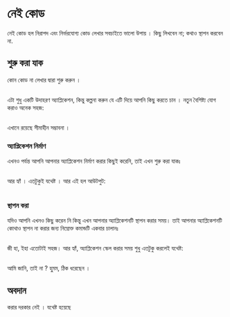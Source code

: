 # নেই কোড

নেই কোড হল নিরাপদ এবং নির্ভরযোগ্য কোড লেখার সবচাইতে ভালো উপায় । কিছু লিখবেন না; কথাও স্থাপন করবেন না.

## শুরু করা যাক 


কোন কোড না লেখার দ্বারা শুরু করুন ।

```

```

এটা শুধু একটি উদাহরণ অ্যাপ্লিকেশন, কিন্তু কল্পনা করুন যে এটি দিয়ে আপনি কিছু করতে চান । নতুন বৈশিষ্ট্য যোগ করাও অনেক সহজ:

```

```

এখানে রয়েছে সীমাহীন সম্ভাবনা ।

### অ্যাপ্লিকেশন নির্মাণ

এখনও পর্যন্ত আপনি আপনার অ্যাপ্লিকেশন নির্মাণ করার কিছুই করেনি, তাই এখন শুরু করা যাকঃ

```

```

আর হ্যাঁ ।  এতটুকুই যথেষ্ট । আর এই হল আউটপুট:

```

```

### স্থাপন করা

যদিও আপনি এখনও কিছু করেন নি কিন্তু এখন আপনার অ্যাপ্লিকেশনটি স্থাপন করার সময়। তাই আপনার অ্যাপ্লিকেশনটি কোথাও স্থাপন না করার জন্য নিম্নোক্ত কমান্ডটি একবার চালানঃ

```

```

 জী হা, ইহা এতোটাই সহজ। আর হ্যাঁ, অ্যাপ্লিকেশন স্কেল করার সময় শুধু এতটুকু করলেই যথেষ্ট:

```

```

আমি জানি, তাই না ? হু্মম, ঠিক ধরেছেন । 

## অবদান

করার দরকার নেই । যথেষ্ট হয়েছে 
